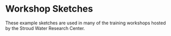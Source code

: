 # Workshop Sketches

These example sketches are used in many of the training workshops hosted by the Stroud Water Research Center.